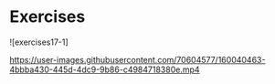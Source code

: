 # Exercises

![exercises17-1]

https://user-images.githubusercontent.com/70604577/160040463-4bbba430-445d-4dc9-9b86-c4984718380e.mp4
